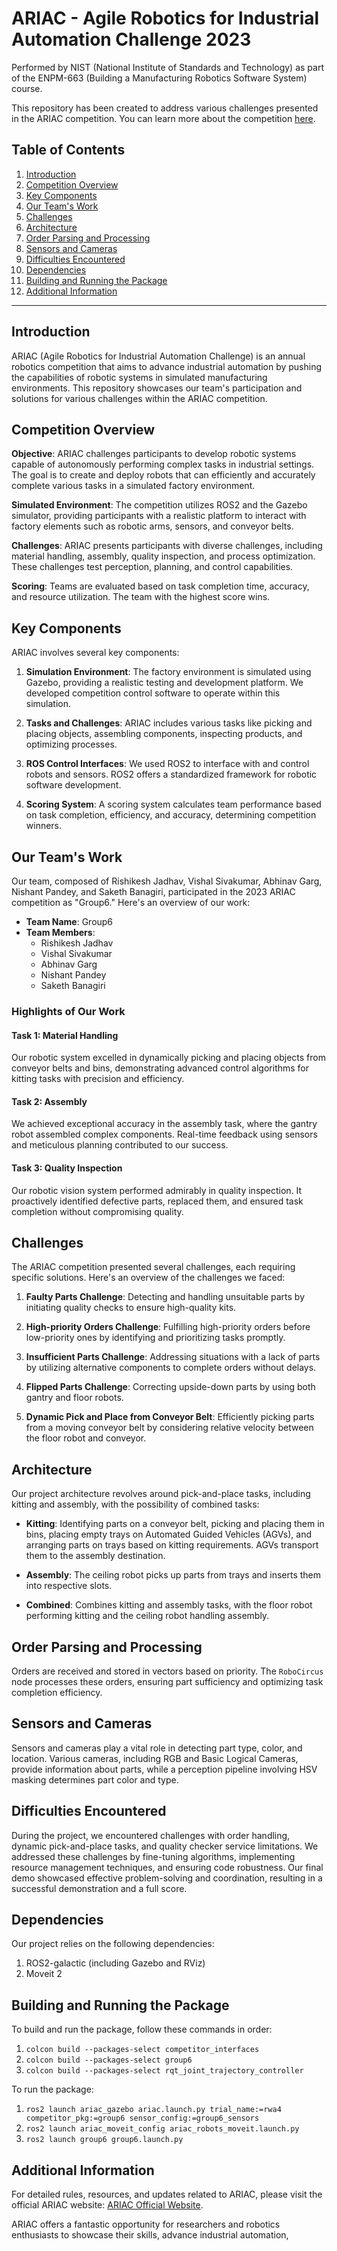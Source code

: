 # ARIAC - Agile Robotics for Industrial Automation Challenge 2023

Performed by NIST (National Institute of Standards and Technology) as part of the ENPM-663 (Building a Manufacturing Robotics Software System) course.

This repository has been created to address various challenges presented in the ARIAC competition. You can learn more about the competition [here](https://ariac.readthedocs.io/en/latest/).

## Table of Contents
1. [Introduction](#introduction)
2. [Competition Overview](#competition-overview)
3. [Key Components](#key-components)
4. [Our Team's Work](#our-teams-work)
5. [Challenges](#challenges)
6. [Architecture](#architecture)
7. [Order Parsing and Processing](#order-parsing-and-processing)
8. [Sensors and Cameras](#sensors-and-cameras)
9. [Difficulties Encountered](#difficulties-encountered)
10. [Dependencies](#dependencies)
11. [Building and Running the Package](#building-and-running-the-package)
12. [Additional Information](#additional-information)

---

## Introduction

ARIAC (Agile Robotics for Industrial Automation Challenge) is an annual robotics competition that aims to advance industrial automation by pushing the capabilities of robotic systems in simulated manufacturing environments. This repository showcases our team's participation and solutions for various challenges within the ARIAC competition.

## Competition Overview

**Objective**: ARIAC challenges participants to develop robotic systems capable of autonomously performing complex tasks in industrial settings. The goal is to create and deploy robots that can efficiently and accurately complete various tasks in a simulated factory environment.

**Simulated Environment**: The competition utilizes ROS2 and the Gazebo simulator, providing participants with a realistic platform to interact with factory elements such as robotic arms, sensors, and conveyor belts.

**Challenges**: ARIAC presents participants with diverse challenges, including material handling, assembly, quality inspection, and process optimization. These challenges test perception, planning, and control capabilities.

**Scoring**: Teams are evaluated based on task completion time, accuracy, and resource utilization. The team with the highest score wins.

## Key Components

ARIAC involves several key components:

1. **Simulation Environment**: The factory environment is simulated using Gazebo, providing a realistic testing and development platform. We developed competition control software to operate within this simulation.

2. **Tasks and Challenges**: ARIAC includes various tasks like picking and placing objects, assembling components, inspecting products, and optimizing processes.

3. **ROS Control Interfaces**: We used ROS2 to interface with and control robots and sensors. ROS2 offers a standardized framework for robotic software development.

4. **Scoring System**: A scoring system calculates team performance based on task completion, efficiency, and accuracy, determining competition winners.

## Our Team's Work

Our team, composed of Rishikesh Jadhav, Vishal Sivakumar, Abhinav Garg, Nishant Pandey, and Saketh Banagiri, participated in the 2023 ARIAC competition as "Group6." Here's an overview of our work:

- **Team Name**: Group6
- **Team Members**:
  - Rishikesh Jadhav
  - Vishal Sivakumar
  - Abhinav Garg
  - Nishant Pandey
  - Saketh Banagiri

### Highlights of Our Work

#### Task 1: Material Handling

Our robotic system excelled in dynamically picking and placing objects from conveyor belts and bins, demonstrating advanced control algorithms for kitting tasks with precision and efficiency.

#### Task 2: Assembly

We achieved exceptional accuracy in the assembly task, where the gantry robot assembled complex components. Real-time feedback using sensors and meticulous planning contributed to our success.

#### Task 3: Quality Inspection

Our robotic vision system performed admirably in quality inspection. It proactively identified defective parts, replaced them, and ensured task completion without compromising quality.

## Challenges

The ARIAC competition presented several challenges, each requiring specific solutions. Here's an overview of the challenges we faced:

1. **Faulty Parts Challenge**: Detecting and handling unsuitable parts by initiating quality checks to ensure high-quality kits.

2. **High-priority Orders Challenge**: Fulfilling high-priority orders before low-priority ones by identifying and prioritizing tasks promptly.

3. **Insufficient Parts Challenge**: Addressing situations with a lack of parts by utilizing alternative components to complete orders without delays.

4. **Flipped Parts Challenge**: Correcting upside-down parts by using both gantry and floor robots.

5. **Dynamic Pick and Place from Conveyor Belt**: Efficiently picking parts from a moving conveyor belt by considering relative velocity between the floor robot and conveyor.

## Architecture

Our project architecture revolves around pick-and-place tasks, including kitting and assembly, with the possibility of combined tasks:

- **Kitting**: Identifying parts on a conveyor belt, picking and placing them in bins, placing empty trays on Automated Guided Vehicles (AGVs), and arranging parts on trays based on kitting requirements. AGVs transport them to the assembly destination.

- **Assembly**: The ceiling robot picks up parts from trays and inserts them into respective slots.

- **Combined**: Combines kitting and assembly tasks, with the floor robot performing kitting and the ceiling robot handling assembly.

## Order Parsing and Processing

Orders are received and stored in vectors based on priority. The `RoboCircus` node processes these orders, ensuring part sufficiency and optimizing task completion efficiency.

## Sensors and Cameras

Sensors and cameras play a vital role in detecting part type, color, and location. Various cameras, including RGB and Basic Logical Cameras, provide information about parts, while a perception pipeline involving HSV masking determines part color and type.

## Difficulties Encountered

During the project, we encountered challenges with order handling, dynamic pick-and-place tasks, and quality checker service limitations. We addressed these challenges by fine-tuning algorithms, implementing resource management techniques, and ensuring code robustness. Our final demo showcased effective problem-solving and coordination, resulting in a successful demonstration and a full score.

## Dependencies

Our project relies on the following dependencies:

1. ROS2-galactic (including Gazebo and RViz)
2. Moveit 2

## Building and Running the Package

To build and run the package, follow these commands in order:

1. `colcon build --packages-select competitor_interfaces`
2. `colcon build --packages-select group6`
3. `colcon build --packages-select rqt_joint_trajectory_controller`

To run the package:

1. `ros2 launch ariac_gazebo ariac.launch.py trial_name:=rwa4 competitor_pkg:=group6 sensor_config:=group6_sensors`
2. `ros2 launch ariac_moveit_config ariac_robots_moveit.launch.py`
3. `ros2 launch group6 group6.launch.py`

## Additional Information

For detailed rules, resources, and updates related to ARIAC, please visit the official ARIAC website: [ARIAC Official Website](https://www.nist.gov/el/intelligent-systems-division-73500/advanced-robotics-industrial-automation-challenge-ariac).

ARIAC offers a fantastic opportunity for researchers and robotics enthusiasts to showcase their skills, advance industrial automation,
